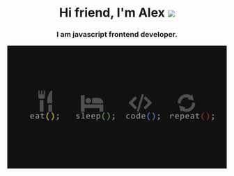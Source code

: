 <h1 align="center">Hi friend, I'm Alex</a> 
<img src="https://github.com/blackcater/blackcater/raw/main/images/Hi.gif" height="32"/></h1>
<h3 align="center">I am javascript frontend developer.</h3>
<img src="./bg.jpeg" />

